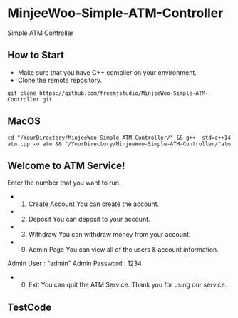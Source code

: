 # MinjeeWoo-Simple-ATM-Controller
Simple ATM Controller

## How to Start
- Make sure that you have C++ compiler on your environment. 
- Clone the remote repository. 

```
git clone https://github.com/freemjstudio/MinjeeWoo-Simple-ATM-Controller.git
```

## MacOS

```
cd "/YourDirectory/MinjeeWoo-Simple-ATM-Controller/" && g++ -std=c++14 atm.cpp -o atm && "/YourDirectory/MinjeeWoo-Simple-ATM-Controller/"atm
```

## Welcome to ATM Service!

Enter the number that you want to run. 

- 1. Create Account 
You can create the account.  

- 2. Deposit 
You can deposit to your account.  

- 3. Withdraw 
You can withdraw money from your account. 

- 9. Admin Page
You can view all of the users & account information. 

Admin User : "admin"
Admin Password : 1234

- 0. Exit
You can quit the ATM Service. Thank you for using our service. 

## TestCode
